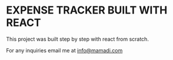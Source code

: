 # EXPENSE TRACKER BUILT WITH REACT
This project was built step by step with react from scratch.

For any inquiries email me at info@mamadi.com

